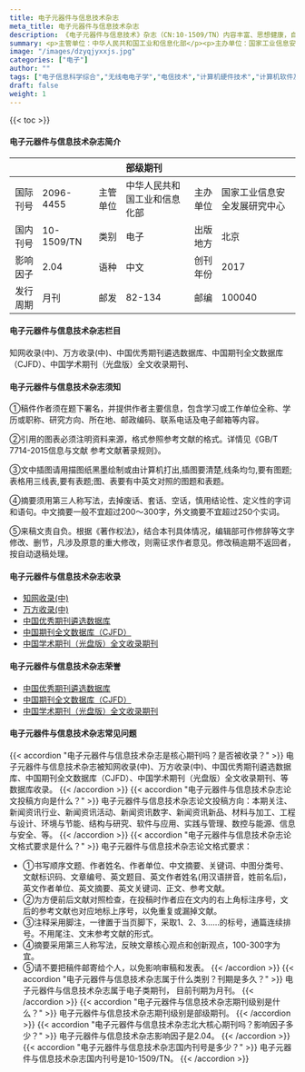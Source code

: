 ```yaml
---
title: 电子元器件与信息技术杂志
meta_title: 电子元器件与信息技术杂志
description: 《电子元器件与信息技术》杂志（CN:10-1509/TN）内容丰富、思想健康，自2017年创刊起，目前以月刊形式发行，刊物对外积极扩大宣传，致力于提高杂志质量与影响。
summary: <p>主管单位：中华人民共和国工业和信息化部</p><p>主办单位：国家工业信息安全发展研究中心</p><p>发行级别：部级期刊</p><p>发行周期：月刊</p>
image: "/images/dzyqjyxxjs.jpg"
categories: ["电子"]
author: ""
tags: ["电子信息科学综合","无线电电子学","电信技术","计算机硬件技术","计算机软件及计算机应用","互联网技术","自动化技术","新闻与传媒","出版","图书情报与数字图书馆","档案及博物馆",]
draft: false
weight: 1
---
```


{{< toc >}}

#### 电子元器件与信息技术杂志简介
|               |                               |               | 部级期刊        |               |                           |
| ------------: | :---------------------------- | ------------: | :---------------------------- | ------------: | :------------------------ |
| 国际刊号      | 2096-4455   | 主管单位      | 中华人民共和国工业和信息化部     | 主办单位      | 国家工业信息安全发展研究中心     |
| 国内刊号      | 10-1509/TN        | 类别          | 电子       | 出版地方      | 北京           |
| 影响因子      | 2.04        | 语种          | 中文             | 创刊年份      | 2017    |
| 发行周期      | 月刊    | 邮发          | 82-134              | 邮编          | 100040      |

#### 电子元器件与信息技术杂志栏目
<span>知网收录(中)</span>、<span>万方收录(中)</span>、<span>中国优秀期刊遴选数据库</span>、<span>中国期刊全文数据库（CJFD）</span>、<span>中国学术期刊（光盘版）全文收录期刊</span>、

#### 电子元器件与信息技术杂志须知
<p><p>
	①稿件作者须在题下署名，并提供作者主要信息，包含学习或工作单位全称、学历或职称、研究方向、所在地、邮政编码、联系电话及电子邮箱等内容。
</p><p>
	②引用的图表必须注明资料来源，格式参照参考文献的格式。详情见《GB/T 7714-2015信息与文献 参考文献著录规则》。
</p><p>
	③文中插图请用描图纸黑墨绘制或由计算机打出,插图要清楚,线条均匀,要有图题;表格用三线表,要有表题;图、表要有中英文对照的图题和表题。
</p><p>
	④摘要须用第三人称写法，去掉废话、套话、空话，慎用结论性、定义性的字词和语句。中文摘要一般不宜超过200～300字，外文摘要不宜超过250个实词。
</p><p>
	⑤来稿文责自负。根据《著作权法》，结合本刊具体情况，编辑部可作修辞等文字修改、删节，凡涉及原意的重大修改，则需征求作者意见。修改稿逾期不返回者，按自动退稿处理。
</p></p>


#### 电子元器件与信息技术杂志收录
<ul>
    <li class="inline-block">
        <a class="bg-theme-light hover:bg-primary dark:bg-darkmode-theme-light dark:hover:bg-darkmode-primary dark:hover:text-dark m-1 block rounded px-3 py-1 hover:text-white" href="#电子元器件与信息技术杂志收录">
        知网收录(中)
        </a>
    </li>
    <li class="inline-block">
        <a class="bg-theme-light hover:bg-primary dark:bg-darkmode-theme-light dark:hover:bg-darkmode-primary dark:hover:text-dark m-1 block rounded px-3 py-1 hover:text-white" href="#电子元器件与信息技术杂志收录">
        万方收录(中)
        </a>
    </li>
    <li class="inline-block">
        <a class="bg-theme-light hover:bg-primary dark:bg-darkmode-theme-light dark:hover:bg-darkmode-primary dark:hover:text-dark m-1 block rounded px-3 py-1 hover:text-white" href="#电子元器件与信息技术杂志收录">
        中国优秀期刊遴选数据库
        </a>
    </li>
    <li class="inline-block">
        <a class="bg-theme-light hover:bg-primary dark:bg-darkmode-theme-light dark:hover:bg-darkmode-primary dark:hover:text-dark m-1 block rounded px-3 py-1 hover:text-white" href="#电子元器件与信息技术杂志收录">
        中国期刊全文数据库（CJFD）
        </a>
    </li>
    <li class="inline-block">
        <a class="bg-theme-light hover:bg-primary dark:bg-darkmode-theme-light dark:hover:bg-darkmode-primary dark:hover:text-dark m-1 block rounded px-3 py-1 hover:text-white" href="#电子元器件与信息技术杂志收录">
        中国学术期刊（光盘版）全文收录期刊
        </a>
    </li>
</ul>



#### 电子元器件与信息技术杂志荣誉
<ul>
    <li class="inline-block">
        <a class="bg-theme-light hover:bg-primary dark:bg-darkmode-theme-light dark:hover:bg-darkmode-primary dark:hover:text-dark m-1 block rounded px-3 py-1 hover:text-white" href="#电子元器件与信息技术杂志荣誉">
        中国优秀期刊遴选数据库
        </a>
    </li>
    <li class="inline-block">
        <a class="bg-theme-light hover:bg-primary dark:bg-darkmode-theme-light dark:hover:bg-darkmode-primary dark:hover:text-dark m-1 block rounded px-3 py-1 hover:text-white" href="#电子元器件与信息技术杂志荣誉">
        中国期刊全文数据库（CJFD）
        </a>
    </li>
    <li class="inline-block">
        <a class="bg-theme-light hover:bg-primary dark:bg-darkmode-theme-light dark:hover:bg-darkmode-primary dark:hover:text-dark m-1 block rounded px-3 py-1 hover:text-white" href="#电子元器件与信息技术杂志荣誉">
        中国学术期刊（光盘版）全文收录期刊
        </a>
    </li>
</ul>












#### 电子元器件与信息技术杂志常见问题
{{< accordion "电子元器件与信息技术杂志是核心期刊吗？是否被收录？" >}}
电子元器件与信息技术杂志被知网收录(中)、万方收录(中)、中国优秀期刊遴选数据库、中国期刊全文数据库（CJFD）、中国学术期刊（光盘版）全文收录期刊、等数据库收录。
{{< /accordion >}}
{{< accordion "电子元器件与信息技术杂志论文投稿方向是什么？" >}}
电子元器件与信息技术杂志论文投稿方向：本期关注、新闻资讯行业、新闻资讯活动、新闻资讯数字、新闻资讯新品、材料与加工、工程与设计、环境与节能、结构与研究、软件与应用、实践与管理、数控与能源、信息与安全、等。
{{< /accordion >}}
{{< accordion "电子元器件与信息技术杂志论文格式要求是什么？" >}}
电子元器件与信息技术杂志论文格式要求：
- ①书写顺序文题、作者姓名、作者单位、中文摘要、关键词、中图分类号、文献标识码、文章编号、英文题目、英文作者姓名(用汉语拼音，姓前名后)，英文作者单位、英文摘要、英文关键词、正文、参考文献。
- ②为方便前后文献对照检查，在投稿时作者应在文内的右上角标注序号，文后的参考文献也对应地标上序号，以免重复或漏掉文献。
- ③注释采用脚注，一律置于当页脚下，采取1、2、3……的标号，通篇连续排号。不用尾注、文末参考文献的形式。
- ④摘要采用第三人称写法，反映文章核心观点和创新观点，100-300字为宜。
- ⑤请不要把稿件邮寄给个人，以免影响审稿和发表。
{{< /accordion >}}
{{< accordion "电子元器件与信息技术杂志属于什么类别？刊期是多久？" >}}
电子元器件与信息技术杂志属于电子类期刊， 目前刊期为月刊。
{{< /accordion >}}
{{< accordion "电子元器件与信息技术杂志期刊级别是什么？" >}}
电子元器件与信息技术杂志期刊级别是部级期刊。
{{< /accordion >}}
{{< accordion "电子元器件与信息技术杂志北大核心期刊吗？影响因子多少？" >}}
电子元器件与信息技术杂志影响因子是2.04。
{{< /accordion >}}
{{< accordion "电子元器件与信息技术杂志国内刊号是多少？" >}}
电子元器件与信息技术杂志国内刊号是10-1509/TN。
{{< /accordion >}}